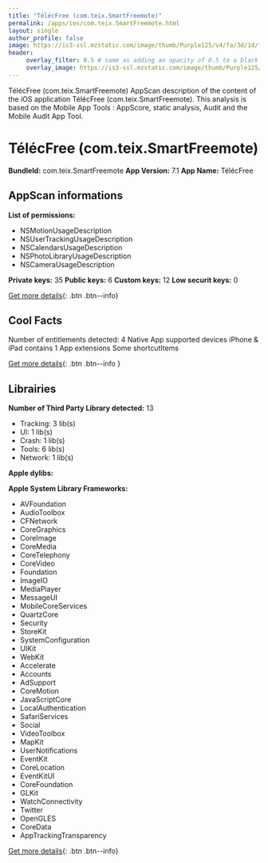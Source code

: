 ```yaml
---
title: "TélécFree (com.teix.SmartFreemote)"
permalink: /apps/ios/com.teix.SmartFreemote.html
layout: single
author_profile: false
image: https://is3-ssl.mzstatic.com/image/thumb/Purple125/v4/fa/3d/1d/fa3d1d97-3e2c-c77f-a2b6-41f829262ea1/AppIcon-0-0-1x_U007emarketing-0-0-0-10-0-0-sRGB-0-0-0-GLES2_U002c0-512MB-85-220-0-0.png/512x512bb.jpg
header: 
     overlay_filter: 0.5 # same as adding an opacity of 0.5 to a black background
     overlay_image: https://is3-ssl.mzstatic.com/image/thumb/Purple125/v4/fa/3d/1d/fa3d1d97-3e2c-c77f-a2b6-41f829262ea1/AppIcon-0-0-1x_U007emarketing-0-0-0-10-0-0-sRGB-0-0-0-GLES2_U002c0-512MB-85-220-0-0.png/512x512bb.jpg
---
```

TélécFree (com.teix.SmartFreemote) AppScan description of the content of the iOS application TélécFree (com.teix.SmartFreemote). This analysis is based on the Mobile App Tools : AppScore, static analysis, Audit and the Mobile Audit App Tool.

# TélécFree (com.teix.SmartFreemote)

**BundleId:** com.teix.SmartFreemote
**App Version:** 7.1
**App Name:** TélécFree


## AppScan informations 

**List of permissions:** 
- NSMotionUsageDescription
- NSUserTrackingUsageDescription
- NSCalendarsUsageDescription
- NSPhotoLibraryUsageDescription
- NSCameraUsageDescription
  
  
**Private keys:** 35
**Public keys:** 6
**Custom keys:** 12
**Low securit keys:** 0
  
[Get more details](/pricing.html){: .btn .btn--info}

## Cool Facts

Number of entitlements detected: 4
Native App
supported devices iPhone & iPad
contains 1 App extensions
Some shortcutItems 
  
[Get more details](/pricing.html){: .btn .btn--info }

## Librairies 
**Number of Third Party Library detected:** 13
- Tracking: 3 lib(s)
- UI: 1 lib(s)
- Crash: 1 lib(s)
- Tools: 6 lib(s)
- Network: 1 lib(s)


**Apple dylibs:**


**Apple System Library Frameworks:**
- AVFoundation
- AudioToolbox
- CFNetwork
- CoreGraphics
- CoreImage
- CoreMedia
- CoreTelephony
- CoreVideo
- Foundation
- ImageIO
- MediaPlayer
- MessageUI
- MobileCoreServices
- QuartzCore
- Security
- StoreKit
- SystemConfiguration
- UIKit
- WebKit
- Accelerate
- Accounts
- AdSupport
- CoreMotion
- JavaScriptCore
- LocalAuthentication
- SafariServices
- Social
- VideoToolbox
- MapKit
- UserNotifications
- EventKit
- CoreLocation
- EventKitUI
- CoreFoundation
- GLKit
- WatchConnectivity
- Twitter
- OpenGLES
- CoreData
- AppTrackingTransparency


  
[Get more details](/pricing.html){: .btn .btn--info}

